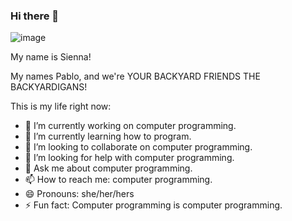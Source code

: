### Hi there 👋
![image](https://user-images.githubusercontent.com/129083587/227983665-5679b5e0-5cc6-4006-8270-913c69b03b0a.png)

My name is Sienna!

My names Pablo, and we're YOUR BACKYARD FRIENDS THE BACKYARDIGANS!

This is my life right now:
- 🔭 I’m currently working on computer programming.
- 🌱 I’m currently learning how to program.
- 👯 I’m looking to collaborate on computer programming.
- 🤔 I’m looking for help with computer programming.
- 💬 Ask me about computer programming.
- 📫 How to reach me: computer programming.
- 😄 Pronouns: she/her/hers
- ⚡ Fun fact: Computer programming is computer programming.


<!--
**urbackyardfriendsthebackyardigans/urbackyardfriendsthebackyardigans** is a ✨ _special_ ✨ repository because its `README.md` (this file) appears on your GitHub profile.

Here are some ideas to get you started:
-->
<!--
- 🔭 I’m currently working on computer programming.
- 🌱 I’m currently learning how to program.
- 👯 I’m looking to collaborate on computer programming.
- 🤔 I’m looking for help with computer programming.
- 💬 Ask me about computer programming.
- 📫 How to reach me: computer programming.
- 😄 Pronouns: computer programming.
- ⚡ Fun fact: Computer programming is fun.
-->
